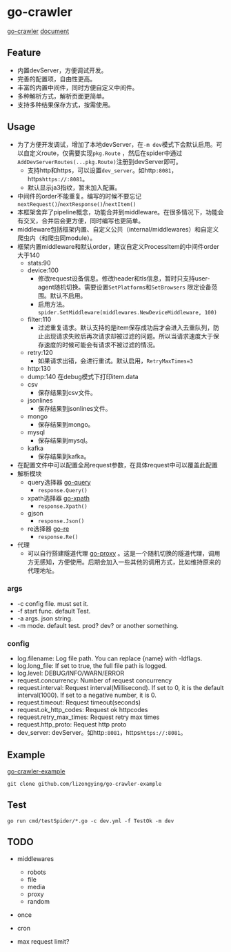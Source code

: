 # go-crawler

[go-crawler](https://github.com/lizongying/go-crawler)
[document](https://pkg.go.dev/github.com/lizongying/go-crawler)

## Feature

* 内置devServer，方便调试开发。
* 完善的配置项，自由性更高。
* 丰富的内置中间件，同时方便自定义中间件。
* 多种解析方式，解析页面更简单。
* 支持多种结果保存方式，按需使用。

## Usage

* 为了方便开发调试，增加了本地devServer，在`-m dev`模式下会默认启用。可以自定义route，仅需要实现`pkg.Route`
  ，然后在spider中通过`AddDevServerRoutes(...pkg.Route)`注册到devServer即可。
  * 支持http和https，可以设置`dev_server`。如http`:8081`，https`https://:8081`。
  * 默认显示ja3指纹，暂未加入配置。
* 中间件的order不能重复。编写的时候不要忘记`nextRequest()`/`nextResponse()`/`nextItem()`
* 本框架舍弃了pipeline概念，功能合并到middleware。在很多情况下，功能会有交叉，合并后会更方便，同时编写也更简单。
* middleware包括框架内置、自定义公共（internal/middlewares）和自定义爬虫内（和爬虫同module）。
* 框架内置middleware和默认order，建议自定义ProcessItem的中间件order大于140
    * stats:90
    * device:100
        * 修改request设备信息。修改header和tls信息，暂时只支持user-agent随机切换。需要设置`SetPlatforms`和`SetBrowsers`
          限定设备范围。默认不启用。
        * 启用方法。`spider.SetMiddleware(middlewares.NewDeviceMiddleware, 100)`
    * filter:110
        * 过滤重复请求。默认支持的是item保存成功后才会进入去重队列，防止出现请求失败后再次请求却被过滤的问题。所以当请求速度大于保存速度的时候可能会有请求不被过滤的情况。
    * retry:120
        * 如果请求出错，会进行重试。默认启用，`RetryMaxTimes=3`
    * http:130
    * dump:140 在debug模式下打印item.data
    * csv
        * 保存结果到csv文件。
    * jsonlines
        * 保存结果到jsonlines文件。
    * mongo
        * 保存结果到mongo。
    * mysql
        * 保存结果到mysql。
    * kafka
        * 保存结果到kafka。
* 在配置文件中可以配置全局request参数，在具体request中可以覆盖此配置
* 解析模块
    * query选择器 [go-query](https://github.com/lizongying/go-query)
        * ```response.Query()```
    * xpath选择器 [go-xpath](https://github.com/lizongying/go-xpath)
        * ```response.Xpath()```
    * gjson
        * ```response.Json()```
    * re选择器 [go-re](https://github.com/lizongying/go-re)
        * ```response.Re()```
* 代理
    * 可以自行搭建隧道代理 [go-proxy](https://github.com/lizongying/go-proxy)
      。这是一个随机切换的隧道代理，调用方无感知，方便使用。后期会加入一些其他的调用方式，比如维持原来的代理地址。

### args

* -c config file. must set it.
* -f start func. default Test.
* -a args. json string.
* -m mode. default test. prod? dev? or another something.

### config

* log.filename: Log file path. You can replace {name} with -ldflags.
* log.long_file: If set to true, the full file path is logged.
* log.level: DEBUG/INFO/WARN/ERROR
* request.concurrency: Number of request concurrency
* request.interval: Request interval(Millisecond). If set to 0, it is the default interval(1000). If set to a negative
  number,
  it is 0.
* request.timeout: Request timeout(seconds)
* request.ok_http_codes: Request ok httpcodes
* request.retry_max_times: Request retry max times
* request.http_proto: Request http proto
* dev_server: devServer。如http`:8081`，https`https://:8081`。

## Example

[go-crawler-example](https://github.com/lizongying/go-crawler-example)

```shell
git clone github.com/lizongying/go-crawler-example
```

## Test

```shell
go run cmd/testSpider/*.go -c dev.yml -f TestOk -m dev

```

## TODO

* middlewares
    * robots
    * file
    * media
    * proxy
    * random

* once
* cron
* max request limit?

